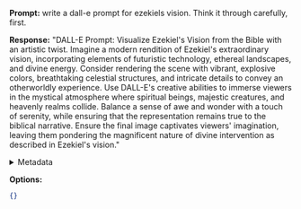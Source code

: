 **Prompt:**
write a dall-e prompt for ezekiels vision. Think it through carefully, first.

**Response:**
"DALL-E Prompt: Visualize Ezekiel's Vision from the Bible with an artistic twist. Imagine a modern rendition of Ezekiel's extraordinary vision, incorporating elements of futuristic technology, ethereal landscapes, and divine energy. Consider rendering the scene with vibrant, explosive colors, breathtaking celestial structures, and intricate details to convey an otherworldly experience. Use DALL-E's creative abilities to immerse viewers in the mystical atmosphere where spiritual beings, majestic creatures, and heavenly realms collide. Balance a sense of awe and wonder with a touch of serenity, while ensuring that the representation remains true to the biblical narrative. Ensure the final image captivates viewers' imagination, leaving them pondering the magnificent nature of divine intervention as described in Ezekiel's vision."

<details><summary>Metadata</summary>

- Duration: 5799 ms
- Datetime: 2023-07-20T19:12:58.485368
- Model: gpt-3.5-turbo-0613

</details>

**Options:**
```json
{}
```

